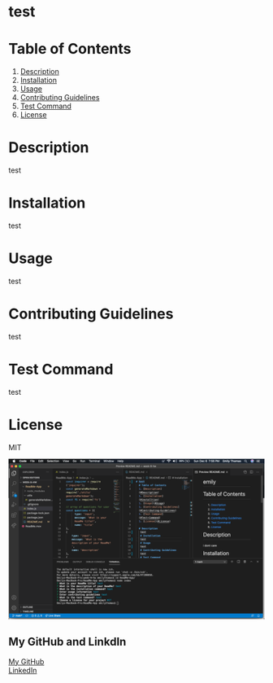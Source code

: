 # test 
  # Table of Contents
  1. [Description](#Description)
  1. [Installation](#installtion)
  1. [Usage](#Usage)
  1. [Contributing Guidelines](#Contributing-Guidelines)
  1. [Test Command](#Test-Command)
  1. [License](#License)

  # Description
   test
   # Installation
   test
   # Usage
   test
   # Contributing Guidelines
   test
   # Test Command
   test
   # License 
   MIT
   
   [![Demonstration Video](assets/screenshot.png)](assets/ReadMe.mov)
   
   ## My GitHub and LinkdIn
   
 [My GitHub](https://ethomas22.github.io)
<br>
[LinkedIn](https://www.linkedin.com/in/emily-t-508ab7100/)

   
   
   
  
